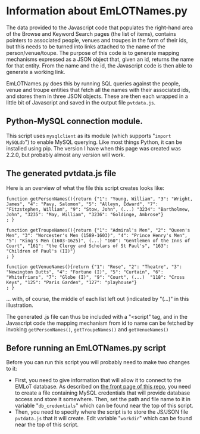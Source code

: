 # Information about EmLOTNames.py

The data provided to the Javascript code that populates the right-hand area of the Browse and Keyword Search pages (the list of items), contains pointers to associated people, venues and troupes in the form of their ids, but this needs to be turned into links attached to the name of the person/venue/toupe.  The purpose of this code is to generate mapping mechanisms expressed as a JSON object that, given an id, returns the name for that entity.  From the name and the id, the Javascript code is then able to generate a working link.

EmLOTNames.py does this by running SQL queries against the people, venue and troupe entities that fetch all the names with their associated ids, and stores them in three JSON objects.  These are then each wrapped in a little bit of Javascript and saved in the output file `pvtdata.js`.

## Python-MySQL connection module.
This script uses `mysqlclient` as its module (which supports "`import MySQLdb`") to enable MySQL querying.  Like most things Python, it can be installed using pip.  The version I have when this page was created was 2.2.0, but probably almost any version will work.

## The generated pvtdata.js file
Here is an overview of what the file this script creates looks like:
```
function getPersonNames(){return {"1": "Young, William", "3": "Wright, James", "4": "Pavy, Salomon", "5": "Alleyn, Edward", "7": "Fitzstephen, William", "9": "Stow, John", (...) "3234": "Bartholmew, John", "3235": "May, William", "3236": "Goldinge, Ambrose"}
; }

function getTroupeNames(){return {"1": "Admiral's Men", "2": "Queen's Men", "3": "Worcester's Men (1589-1603)", "4": "Prince Henry's Men", "5": "King's Men (1603-1625)", (...) "160": "Gentlemen of the Inns of Court", "161": "the Clergy and Scholars of St Paul's", "163": "Children of Paul's (II)"}
; }

function getVenueNames(){return {"1": "Rose", "2": "Theatre", "3": "Newington Butts", "4": "Fortune (I)", "5": "Curtain", "6": "Whitefriars", "7": "Globe (I)", "9": "Court", (...)  "118": "Cross Keys", "125": "Paris Garden", "127": "playhouse"}
; }
```

... with, of course, the middle of each list left out (indicated by "\(...\)" in this illustration.

The generated .js file can thus be included with a "<script" tag, and in the Javascript code the mapping mechanism from id to name can be fetched by invoking `getPersonNames()`, `getTroupeNames()` and `getVenueNames()`

## Before running an EmLOTNames.py script
Before you can run this script you will probably need to make two changes to it:
* First,  you need to give information that will allow it to connect to the EMLoT database.  As described on [the front page of this repo](./README.md), you need to create a file containing MySQL credentials that will provide database access and store it somewhere.  Then, set the path and file name to it in variable "`db_credentials`" which can be found near the top of this script.
* Then, you need to specify where the script is to store the JS/JSON file `pvtdata.js` that it will create.  Edit variable "`workdir`" which can be found near the top of this script.

